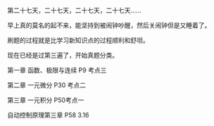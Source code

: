 第二十七天，二十七天，二十七天，二十七天......

早上真的莫名的起不来，能坚持到被闹钟吵醒，然后关闹钟但是又睡着了。

刷题的过程就是比学习新知识点的过程顺利和舒坦。

现在已经是过第三遍了，开始真题分类。

第一章 函数、极限与连续	P9 考点三

第二章 一元微分	P30 考点二

第三章 一元积分	P50考点一

自动控制原理第三章	P58 3.16
